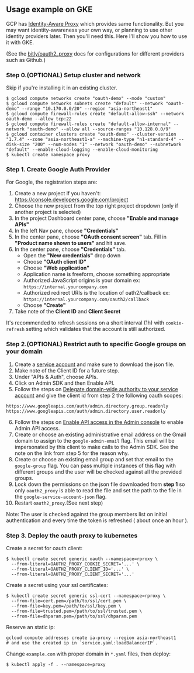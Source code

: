 ## Usage example on GKE

GCP has [Identity-Aware Proxy](https://cloud.google.com/iap/docs/) which provides same functionality.
But you may want identity-awareness your own way, or planning to use other identity providers later. Then you'll need this. Here I'll show you how to use it with GKE.

(See the [bitly/oauth2_proxy](https://github.com/bitly/oauth2_proxy) docs for configurations for different providers such as Github.)

### Step 0.(OPTIONAL) Setup cluster and network

Skip if you're installing it in an existing cluster.

```console
$ gcloud compute networks create "oauth-demo" --mode "custom"
$ gcloud compute networks subnets create "default" --network "oauth-demo" --range "10.170.0.0/20" --region "asia-northeast1"
$ gcloud compute firewall-rules create "default-allow-ssh" --network oauth-demo --allow tcp:22
$ gcloud compute firewall-rules create "default-allow-internal" --network "oauth-demo" --allow all --source-ranges "10.128.0.0/9"
$ gcloud container clusters create "oauth-demo" --cluster-version "1.7.4" --zone "asia-northeast1-a" --machine-type "n1-standard-4" --disk-size "200" --num-nodes "1" --network "oauth-demo" --subnetwork "default" --enable-cloud-logging --enable-cloud-monitoring
$ kubectl create namespace proxy
```

### Step 1. Create Google Auth Provider

For Google, the registration steps are:

1. Create a new project if you haven't: https://console.developers.google.com/project
2. Choose the new project from the top right project dropdown (only if another project is selected)
3. In the project Dashboard center pane, choose **"Enable and manage APIs"**
4. In the left Nav pane, choose **"Credentials"**
5. In the center pane, choose **"OAuth consent screen"** tab. Fill in **"Product name shown to users"** and hit save.
6. In the center pane, choose **"Credentials"** tab.
   * Open the **"New credentials"** drop down
   * Choose **"OAuth client ID"**
   * Choose **"Web application"**
   * Application name is freeform, choose something appropriate
   * Authorized JavaScript origins is your domain ex: `https://internal.yourcompany.com`
   * Authorized redirect URIs is the location of oath2/callback ex: `https://internal.yourcompany.com/oauth2/callback`
   * Choose **"Create"**
4. Take note of the **Client ID** and **Client Secret**

It's recommended to refresh sessions on a short interval (1h) with `cookie-refresh` setting which validates that the account is still authorized.

### Step 2.(OPTIONAL) Restrict auth to specific Google groups on your domain

1. Create a [service account](https://developers.google.com/identity/protocols/OAuth2ServiceAccount) and make sure to download the json file.
2. Make note of the Client ID for a future step.
3. Under "APIs & Auth", choose APIs.
4. Click on Admin SDK and then Enable API.
5. Follow the steps on [Delegate domain-wide authority to your service account](https://developers.google.com/admin-sdk/directory/v1/guides/delegation#delegate_domain-wide_authority_to_your_service_account) and give the client id from step 2 the following oauth scopes:
```
https://www.googleapis.com/auth/admin.directory.group.readonly
https://www.googleapis.com/auth/admin.directory.user.readonly
```
6. Follow the steps on [Enable API access in the Admin console](https://support.google.com/a/answer/60757) to enable Admin API access.
7. Create or choose an existing administrative email address on the Gmail domain to assign to the ```google-admin-email``` flag. This email will be impersonated by this client to make calls to the Admin SDK. See the note on the link from step 5 for the reason why.
8. Create or choose an existing email group and set that email to the ```google-group``` flag. You can pass multiple instances of this flag with different groups
and the user will be checked against all the provided groups.
9. Lock down the permissions on the json file downloaded from __step 1__ so only `oauth2_proxy` is able to read the file and set the path to the file in the ```google-service-account-json``` flag.
10. Restart `oauth2_proxy`.(See next step)

Note: The user is checked against the group members list on initial authentication and every time the token is refreshed ( about once an hour ).

### Step 3. Deploy the oauth proxy to kubernetes

Create a secret for oauth client:
```console
$ kubectl create secret generic oauth --namespace=rproxy \
  --from-literal=OAUTH2_PROXY_COOKIE_SECRET='...' \
  --from-literal=OAUTH2_PROXY_CLIENT_ID='...' \
  --from-literal=OAUTH2_PROXY_CLIENT_SECRET='...'
```

Create a secret using your ssl certificates:
```console
$ kubectl create secret generic ssl-cert --namespace=rproxy \
  --from-file=cert.pem=/path/to/ssl/cert.pem \
  --from-file=key.pem=/path/to/ssl/key.pem \
  --from-file=trusted.pem=/path/to/ssl/trusted.pem \
  --from-file=dhparam.pem=/path/to/ssl/dhparam.pem
```


Reserve an static ip:
```console
gcloud compute addresses create ia-proxy --region asia-northeast1
# and use the created ip in `service.yaml:loadBalancerIP`.
```

Change `example.com` with proper domain in `*.yaml` files, then deploy:
```
$ kubectl apply -f . --namespace=proxy
```
